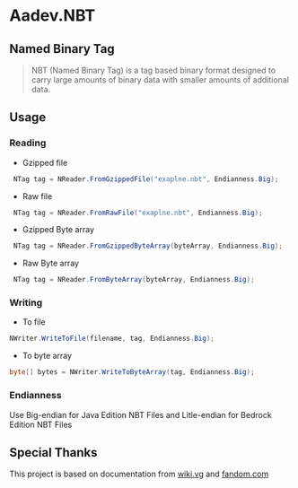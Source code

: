 # Aadev.NBT
## Named Binary Tag
> NBT (Named Binary Tag) is a tag based binary format designed to carry large amounts of binary data with smaller amounts of additional data.

## Usage

### Reading
 - Gzipped file
```c#
 NTag tag = NReader.FromGzippedFile("exaplne.nbt", Endianness.Big);
 ```
 - Raw file
```c#
 NTag tag = NReader.FromRawFile("exaplne.nbt", Endianness.Big);
 ```
 - Gzipped Byte array
```c#
 NTag tag = NReader.FromGzippedByteArray(byteArray, Endianness.Big);
 ```
  - Raw Byte array
```c#
 NTag tag = NReader.FromByteArray(byteArray, Endianness.Big);
 ```
 ### Writing
 - To file
 ```c#
 NWriter.WriteToFile(filename, tag, Endianness.Big);
 ```
 - To byte array
 ```c#
 byte[] bytes = NWriter.WriteToByteArray(tag, Endianness.Big);
 ```
 ### Endianness
 Use Big-endian for Java Edition NBT Files and Litle-endian for Bedrock Edition NBT Files

 ## Special Thanks
This project is based on documentation from [wiki.vg](https://wiki.vg/NBT) and [fandom.com](https://minecraft.fandom.com/wiki/NBT_format)
